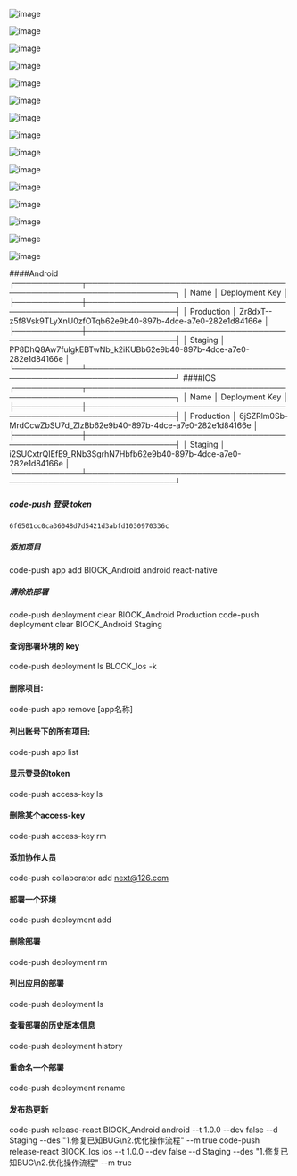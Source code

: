  
 ![image](https://github.com/yrjwcharm/react-native-block-chain-news/blob/master/screen/3.jpg)
 
 ![image](https://github.com/yrjwcharm/react-native-block-chain-news/blob/master/screen/4.jpg)
 
 ![image](https://github.com/yrjwcharm/react-native-block-chain-news/blob/master/screen/5.jpg)
 
 ![image](https://github.com/yrjwcharm/react-native-block-chain-news/blob/master/screen/6.jpg)
 
 ![image](https://github.com/yrjwcharm/react-native-block-chain-news/blob/master/screen/7.jpg)
 
 ![image](https://github.com/yrjwcharm/react-native-block-chain-news/blob/master/screen/8.jpg)
 
 ![image](https://github.com/yrjwcharm/react-native-block-chain-news/blob/master/screen/9.jpg)
 
 ![image](https://github.com/yrjwcharm/react-native-block-chain-news/blob/master/screen/10.jpg)
 
 ![image](https://github.com/yrjwcharm/react-native-block-chain-news/blob/master/screen/11.jpg)
 
 ![image](https://github.com/yrjwcharm/react-native-block-chain-news/blob/master/screen/12.jpg)
 
 ![image](https://github.com/yrjwcharm/react-native-block-chain-news/blob/master/screen/13.jpg)
 
 ![image](https://github.com/yrjwcharm/react-native-block-chain-news/blob/master/screen/14.jpg)
 
 ![image](https://github.com/yrjwcharm/react-native-block-chain-news/blob/master/screen/15.jpg)
 
 ![image](https://github.com/yrjwcharm/react-native-block-chain-news/blob/master/screen/16.jpg)
 
 ![image](https://github.com/yrjwcharm/react-native-block-chain-news/blob/master/screen/17.jpg)


####Android
┌────────────┬──────────────────────────────────────────────────────────────────┐
│ Name       │ Deployment Key                                                   │
├────────────┼──────────────────────────────────────────────────────────────────┤
│ Production │ Zr8dxT--z5f8Vsk9TLyXnU0zfOTqb62e9b40-897b-4dce-a7e0-282e1d84166e │
├────────────┼──────────────────────────────────────────────────────────────────┤
│ Staging    │ PP8DhQ8Aw7fulgkEBTwNb_k2iKUBb62e9b40-897b-4dce-a7e0-282e1d84166e │
└────────────┴──────────────────────────────────────────────────────────────────┘
####IOS
┌────────────┬──────────────────────────────────────────────────────────────────┐
│ Name       │ Deployment Key                                                   │
├────────────┼──────────────────────────────────────────────────────────────────┤
│ Production │ 6jSZRlm0Sb-MrdCcwZbSU7d_ZIzBb62e9b40-897b-4dce-a7e0-282e1d84166e │
├────────────┼──────────────────────────────────────────────────────────────────┤
│ Staging    │ i2SUCxtrQIEfE9_RNb3SgrhN7Hbfb62e9b40-897b-4dce-a7e0-282e1d84166e │
└────────────┴──────────────────────────────────────────────────────────────────┘
##### code-push  登录 token  
    6f6501cc0ca36048d7d5421d3abfd1030970336c
#####  添加项目 
  code-push app add BlOCK_Android android react-native
#####  清除热部署
  code-push deployment clear BlOCK_Android Production
  code-push deployment clear BlOCK_Android Staging
####  查询部署环境的 key
code-push deployment ls  BLOCK_Ios  -k
#### 删除项目: 
code-push app remove [app名称]
#### 列出账号下的所有项目:
code-push app list
#### 显示登录的token
 code-push access-key ls
#### 删除某个access-key
 code-push access-key rm <accessKey>
####  添加协作人员
 code-push collaborator add <appName> next@126.com
#### 部署一个环境
code-push deployment add <appName> <deploymentName>
#### 删除部署
code-push deployment rm <appName>
#### 列出应用的部署
 code-push deployment ls <appName>
#### 查看部署的历史版本信息
code-push deployment history <appName> <deploymentNmae>
#### 重命名一个部署
code-push deployment rename <appName> <currentDeploymentName> <newDeploymentName>
####  发布热更新
code-push release-react BlOCK_Android android --t 1.0.0 --dev false --d Staging --des "1.修复已知BUG\n2.优化操作流程" --m true
code-push release-react BlOCK_Ios ios --t 1.0.0 --dev false --d Staging --des "1.修复已知BUG\n2.优化操作流程" --m true



